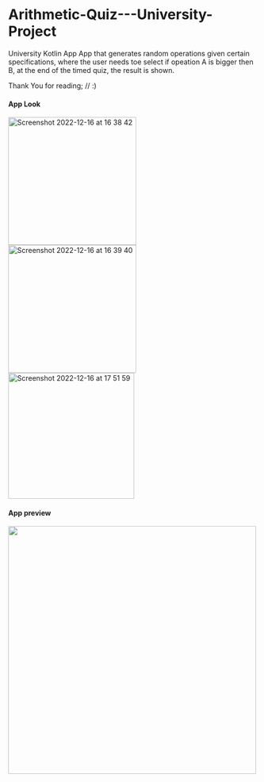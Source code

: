 # Arithmetic-Quiz---University-Project

University Kotlin App
App that generates random operations given certain specifications, where the user needs toe select if opeation A is bigger then B, at the end of the timed quiz, the result is shown.

Thank You for reading;  // :)

#### App Look
<img width="258" alt="Screenshot 2022-12-16 at 16 38 42" src="https://user-images.githubusercontent.com/46162359/208159284-363b31d3-d767-463c-aa6e-c8f2331baac8.png">
<img width="258" alt="Screenshot 2022-12-16 at 16 39 40" src="https://user-images.githubusercontent.com/46162359/208159288-34a38931-9cc3-4e25-a2d2-7f9c8791def3.png">
<img width="254" alt="Screenshot 2022-12-16 at 17 51 59" src="https://user-images.githubusercontent.com/46162359/208159297-00b72b34-603b-4277-a0eb-cc1126eed3f3.png">


#### App preview
<img src="https://user-images.githubusercontent.com/46162359/208154341-fc6a6f38-0e36-4939-ac5f-516dcef37e19.mp4" align="left" height="500">
